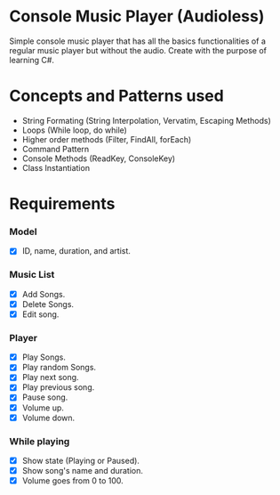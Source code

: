 # Console Music Player (Audioless)

Simple console music player that has all the basics functionalities of a regular music player but without the audio. Create with the purpose of learning C#.

# Concepts and Patterns used

* String Formating (String Interpolation, Vervatim, Escaping Methods)
* Loops (While loop, do while)
* Higher order methods (Filter, FindAll, forEach)
* Command Pattern
* Console Methods (ReadKey, ConsoleKey)
* Class Instantiation

# Requirements

### Model

- [x] ID, name, duration, and artist.

### Music List

- [x] Add Songs.
- [x] Delete Songs.
- [x] Edit song.

### Player

- [x] Play Songs.
- [x] Play random Songs.
- [x] Play next song.
- [x] Play previous song.
- [x] Pause song.
- [x] Volume up.
- [x] Volume down.

### While playing

- [x] Show state (Playing or Paused).
- [x] Show song's name and duration.
- [x] Volume goes from 0 to 100.